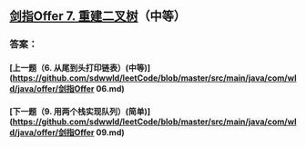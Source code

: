 ## [剑指Offer 7. 重建二叉树](https://leetcode-cn.com/problems/merge-two-sorted-lists/)（中等）





### 答案：



#### [上一题（6. 从尾到头打印链表）(中等)](https://github.com/sdwwld/leetCode/blob/master/src/main/java/com/wld/java/offer/剑指Offer 06.md)

#### [下一题（9. 用两个栈实现队列）(简单)](https://github.com/sdwwld/leetCode/blob/master/src/main/java/com/wld/java/offer/剑指Offer 09.md)